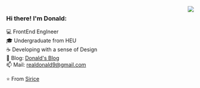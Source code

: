 <img align='right' src="https://github-readme-stats.vercel.app/api?username=siricee&show_icons=true&hide_border=true">

### Hi there! I'm Donald:

💻 FrontEnd EngIneer<br>
🎓 Undergraduate from HEU<br>
☕ Developing with a sense of Design<br>
📝 Blog: [Donald's Blog](https://sirice.netlify.app/)<br>
📫 Mail: realdonald9@gmail.com<br>

⭐️ From [Sirice](https://github.com/siricee)<br>

